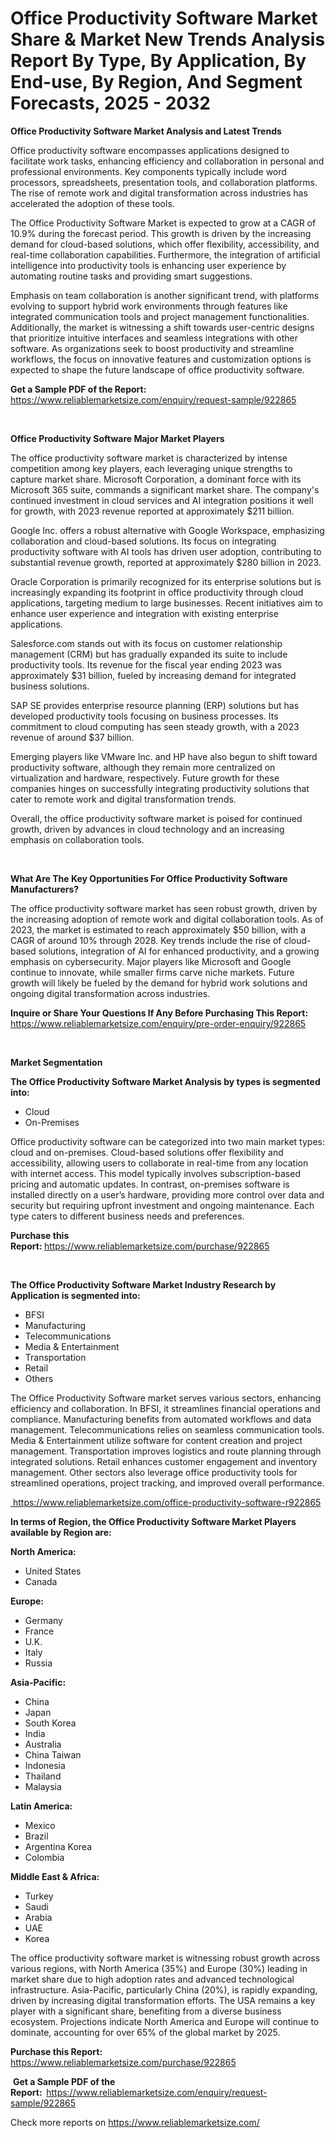 <p><h1>Office Productivity Software Market Share & Market New Trends Analysis Report By Type, By Application, By End-use, By Region, And Segment Forecasts, 2025 - 2032</h1></p><p><strong>Office Productivity Software Market Analysis and Latest Trends</strong></p>
<p><p>Office productivity software encompasses applications designed to facilitate work tasks, enhancing efficiency and collaboration in personal and professional environments. Key components typically include word processors, spreadsheets, presentation tools, and collaboration platforms. The rise of remote work and digital transformation across industries has accelerated the adoption of these tools. </p><p>The Office Productivity Software Market is expected to grow at a CAGR of 10.9% during the forecast period. This growth is driven by the increasing demand for cloud-based solutions, which offer flexibility, accessibility, and real-time collaboration capabilities. Furthermore, the integration of artificial intelligence into productivity tools is enhancing user experience by automating routine tasks and providing smart suggestions.</p><p>Emphasis on team collaboration is another significant trend, with platforms evolving to support hybrid work environments through features like integrated communication tools and project management functionalities. Additionally, the market is witnessing a shift towards user-centric designs that prioritize intuitive interfaces and seamless integrations with other software. As organizations seek to boost productivity and streamline workflows, the focus on innovative features and customization options is expected to shape the future landscape of office productivity software.</p></p>
<p><strong>Get a Sample PDF of the Report:&nbsp;</strong> <a href="https://www.reliablemarketsize.com/enquiry/request-sample/922865?utm_campaign=1103&utm_medium=2&utm_source=Github&utm_content=ia&utm_term=07032025&utm_id=office-productivity-software">https://www.reliablemarketsize.com/enquiry/request-sample/922865</a></p>
<p>&nbsp;</p>
<p><strong>Office Productivity Software Major Market Players</strong></p>
<p><p>The office productivity software market is characterized by intense competition among key players, each leveraging unique strengths to capture market share. Microsoft Corporation, a dominant force with its Microsoft 365 suite, commands a significant market share. The company's continued investment in cloud services and AI integration positions it well for growth, with 2023 revenue reported at approximately $211 billion.</p><p>Google Inc. offers a robust alternative with Google Workspace, emphasizing collaboration and cloud-based solutions. Its focus on integrating productivity software with AI tools has driven user adoption, contributing to substantial revenue growth, reported at approximately $280 billion in 2023. </p><p>Oracle Corporation is primarily recognized for its enterprise solutions but is increasingly expanding its footprint in office productivity through cloud applications, targeting medium to large businesses. Recent initiatives aim to enhance user experience and integration with existing enterprise applications.</p><p>Salesforce.com stands out with its focus on customer relationship management (CRM) but has gradually expanded its suite to include productivity tools. Its revenue for the fiscal year ending 2023 was approximately $31 billion, fueled by increasing demand for integrated business solutions.</p><p>SAP SE provides enterprise resource planning (ERP) solutions but has developed productivity tools focusing on business processes. Its commitment to cloud computing has seen steady growth, with a 2023 revenue of around $37 billion.</p><p>Emerging players like VMware Inc. and HP have also begun to shift toward productivity software, although they remain more centralized on virtualization and hardware, respectively. Future growth for these companies hinges on successfully integrating productivity solutions that cater to remote work and digital transformation trends. </p><p>Overall, the office productivity software market is poised for continued growth, driven by advances in cloud technology and an increasing emphasis on collaboration tools.</p></p>
<p>&nbsp;</p>
<p><strong>What Are The Key Opportunities For Office Productivity Software Manufacturers?</strong></p>
<p><p>The office productivity software market has seen robust growth, driven by the increasing adoption of remote work and digital collaboration tools. As of 2023, the market is estimated to reach approximately $50 billion, with a CAGR of around 10% through 2028. Key trends include the rise of cloud-based solutions, integration of AI for enhanced productivity, and a growing emphasis on cybersecurity. Major players like Microsoft and Google continue to innovate, while smaller firms carve niche markets. Future growth will likely be fueled by the demand for hybrid work solutions and ongoing digital transformation across industries.</p></p>
<p><strong>Inquire or Share Your Questions If Any Before Purchasing This Report:</strong> <a href="https://www.reliablemarketsize.com/enquiry/pre-order-enquiry/922865?utm_campaign=1103&utm_medium=2&utm_source=Github&utm_content=ia&utm_term=07032025&utm_id=office-productivity-software">https://www.reliablemarketsize.com/enquiry/pre-order-enquiry/922865</a></p>
<p>&nbsp;</p>
<p><strong>Market Segmentation</strong></p>
<p><strong>The Office Productivity Software Market Analysis by types is segmented into:</strong></p>
<p><ul><li>Cloud</li><li>On-Premises</li></ul></p>
<p><p>Office productivity software can be categorized into two main market types: cloud and on-premises. Cloud-based solutions offer flexibility and accessibility, allowing users to collaborate in real-time from any location with internet access. This model typically involves subscription-based pricing and automatic updates. In contrast, on-premises software is installed directly on a user’s hardware, providing more control over data and security but requiring upfront investment and ongoing maintenance. Each type caters to different business needs and preferences.</p></p>
<p><strong>Purchase this Report:&nbsp;</strong><a href="https://www.reliablemarketsize.com/purchase/922865?utm_campaign=1103&utm_medium=2&utm_source=Github&utm_content=ia&utm_term=07032025&utm_id=office-productivity-software">https://www.reliablemarketsize.com/purchase/922865</a></p>
<p>&nbsp;</p>
<p><strong>The Office Productivity Software Market Industry Research by Application is segmented into:</strong></p>
<p><ul><li>BFSI</li><li>Manufacturing</li><li>Telecommunications</li><li>Media & Entertainment</li><li>Transportation</li><li>Retail</li><li>Others</li></ul></p>
<p><p>The Office Productivity Software market serves various sectors, enhancing efficiency and collaboration. In BFSI, it streamlines financial operations and compliance. Manufacturing benefits from automated workflows and data management. Telecommunications relies on seamless communication tools. Media & Entertainment utilize software for content creation and project management. Transportation improves logistics and route planning through integrated solutions. Retail enhances customer engagement and inventory management. Other sectors also leverage office productivity tools for streamlined operations, project tracking, and improved overall performance.</p></p>
<p><a href="https://www.reliablemarketsize.com/office-productivity-software-r922865?utm_campaign=1103&utm_medium=2&utm_source=Github&utm_content=ia&utm_term=07032025&utm_id=office-productivity-software">&nbsp;https://www.reliablemarketsize.com/office-productivity-software-r922865</a></p>
<p><strong>In terms of Region, the Office Productivity Software Market Players available by Region are:</strong></p>
<p>
    <p> <strong> North America: </strong>
        <ul>
            <li>United States</li>
            <li>Canada</li>
        </ul>
        </p> 
    <p> <strong> Europe: </strong>
        <ul>
            <li>Germany</li>
            <li>France</li>
            <li>U.K.</li>
            <li>Italy</li>
            <li>Russia</li>
        </ul>
        </p> 
    <p> <strong> Asia-Pacific: </strong>
        <ul>
            <li>China</li>
            <li>Japan</li>
            <li>South Korea</li>
            <li>India</li>
            <li>Australia</li>
            <li>China Taiwan</li>
            <li>Indonesia</li>
            <li>Thailand</li>
            <li>Malaysia</li>
        </ul>
        </p> 
    <p> <strong> Latin America: </strong>
        <ul>
            <li>Mexico</li>
            <li>Brazil</li>
            <li>Argentina Korea</li>
            <li>Colombia</li>
        </ul>
        </p> 
    <p> <strong> Middle East & Africa: </strong>
        <ul>
            <li>Turkey</li>
            <li>Saudi</li>
            <li>Arabia</li>
            <li>UAE</li>
            <li>Korea</li>
        </ul>
    </p>
    </p>
<p><p>The office productivity software market is witnessing robust growth across various regions, with North America (35%) and Europe (30%) leading in market share due to high adoption rates and advanced technological infrastructure. Asia-Pacific, particularly China (20%), is rapidly expanding, driven by increasing digital transformation efforts. The USA remains a key player with a significant share, benefiting from a diverse business ecosystem. Projections indicate North America and Europe will continue to dominate, accounting for over 65% of the global market by 2025.</p></p>
<p><strong>Purchase this Report: </strong><a href="https://www.reliablemarketsize.com/purchase/922865?utm_campaign=1103&utm_medium=2&utm_source=Github&utm_content=ia&utm_term=07032025&utm_id=office-productivity-software">https://www.reliablemarketsize.com/purchase/922865</a></p>
<p>&nbsp;<strong>Get a Sample PDF of the Report:&nbsp;&nbsp;</strong><a href="https://www.reliablemarketsize.com/enquiry/request-sample/922865?utm_campaign=1103&utm_medium=2&utm_source=Github&utm_content=ia&utm_term=07032025&utm_id=office-productivity-software">https://www.reliablemarketsize.com/enquiry/request-sample/922865</a></p>
<p><strong></strong></p>
<p>Check more reports on <a href="https://www.reliablemarketsize.com/?utm_campaign=1103&utm_medium=2&utm_source=Github&utm_content=ia&utm_term=07032025&utm_id=office-productivity-software">https://www.reliablemarketsize.com/</a></p>